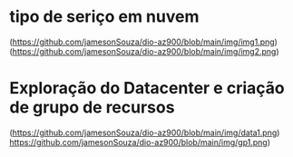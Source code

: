 
# tipo de seriço em nuvem
(https://github.com/jamesonSouza/dio-az900/blob/main/img/img1.png)
(https://github.com/jamesonSouza/dio-az900/blob/main/img/img2.png)
# Exploração do Datacenter e criação de grupo de recursos
(https://github.com/jamesonSouza/dio-az900/blob/main/img/data1.png)
https://github.com/jamesonSouza/dio-az900/blob/main/img/gp1.png)
